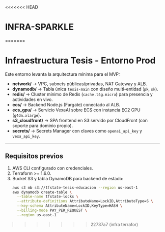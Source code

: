 <<<<<<< HEAD
# INFRA-SPARKLE
=======
# Infraestructura Tesis - Entorno Prod

Este entorno levanta la arquitectura mínima para el MVP:

- **network/** → VPC, subnets públicas/privadas, NAT Gateway y ALB.  
- **dynamodb/** → Tabla única `tesis-main` con diseño multi-entidad (`pk`, `sk`).  
- **redis/** → Cluster mínimo de Redis (`cache.t4g.micro`) para presencia y actividades en vivo.  
- **ecs/** → Backend Node.js (Fargate) conectado al ALB.  
- **ecs_gpu/** → Servicio VexaAI sobre ECS con instancia EC2 GPU (`g4dn.xlarge`).  
- **s3_cloudfront/** → SPA frontend en S3 servido por CloudFront (con soporte para dominio propio).  
- **secrets/** → Secrets Manager con claves como `openai_api_key` y `vexa_api_key`.  

---

##  Requisitos previos
1. AWS CLI configurado con credenciales.  
2. Terraform >= 1.6.0.  
3. Bucket S3 y tabla DynamoDB para backend de estado:  
   ```bash
   aws s3 mb s3://tfstate-tesis-educacion --region us-east-1
   aws dynamodb create-table \
     --table-name tfstate-locks \
     --attribute-definitions AttributeName=LockID,AttributeType=S \
     --key-schema AttributeName=LockID,KeyType=HASH \
     --billing-mode PAY_PER_REQUEST \
     --region us-east-1
>>>>>>> 22737a7 (infra terrafor)

